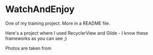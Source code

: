 # WatchAndEnjoy
One of my training project. More in a README file.

Here's a project where I used RecyclerView and Glide - I know these frameworks as you can see ;)

Photos are taken from

